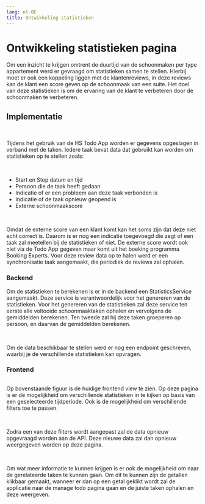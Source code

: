 ```yaml
---
lang: nl-BE
title: Ontwikkeling statistieken
---
```


# Ontwikkeling statistieken pagina

Om een inzicht te krijgen omtrent de duurtijd van de schoonmaken per type appartement werd er gevraagd om statistieken samen te stellen. Hierbij moet er ook een koppeling liggen met de klantenreviews, in deze reviews kan de klant een score geven op de schoonmaak van een suite. Het doel van deze statistieken is om de ervaring van de klant te verbeteren door de schoonmaken te verbeteren. 

## Implementatie
<br>

Tijdens het gebruik van de HS Todo App worden er gegevens opgeslagen in verband met de taken. Iedere taak bevat data dat gebruikt kan worden om statistieken op te stellen zoals:

<br>

- Start en Stop datum en tijd 
- Persoon die de taak heeft gedaan 
- Indicatie of er een probleem aan deze taak verbonden is 
- Indicatie of de taak opnieuw geopend is 
- Externe schoonmaakscore 

<br>

Omdat de externe score van een klant komt kan het soms zijn dat deze niet echt correct is. Daarom is er nog een indicatie toegevoegd die zegt of een taak zal meetellen bij de statistieken of niet. De externe score wordt ook niet via de Todo App gegeven maar komt uit het boeking programma Booking Experts. Voor deze review data op te halen werd er een synchronisatie taak aangemaakt, die periodiek de reviews zal ophalen. 

### Backend

Om de statistieken te berekenen is er in de backend een StatisticsService aangemaakt. Deze service is verantwoordelijk voor het genereren van de statistieken. Voor het genereren van de statistieken zal deze service ten eerste alle voltooide schoonmaaktaken ophalen en vervolgens de gemiddelden berekenen. Ten tweede zal hij deze taken groeperen op persoon, en daarvan de gemiddelden berekenen. 

<br>

Om de data beschikbaar te stellen werd er nog een endpoint geschreven, waarbij je de verschillende statistieken kan opvragen. 

### Frontend

<Image
    light="/img/Light/Statistics.png"
    dark="/img/Dark/StatisticsDark.png"
/>

Op bovenstaande figuur is de huidige frontend view te zien. Op deze pagina is er de mogelijkheid om verschillende statistieken in te kijken op basis van een geselecteerde tijdperiode. Ook is de mogelijkheid om verschillende filters toe te passen.  

<br>

Zodra een van deze filters wordt aangepast zal de data opnieuw opgevraagd worden aan de API. Deze nieuwe data zal dan opnieuw weergegeven worden op deze pagina. 

<br>

Om wat meer informatie te kunnen krijgen is er ook de mogelijkheid om naar de gerelateerde taken te kunnen gaan. Om dit te kunnen zijn de getallen klikbaar gemaakt, wanneer er dan op een getal geklikt wordt zal de applicatie naar de manage todo pagina gaan en de juiste taken ophalen en deze weergeven.
